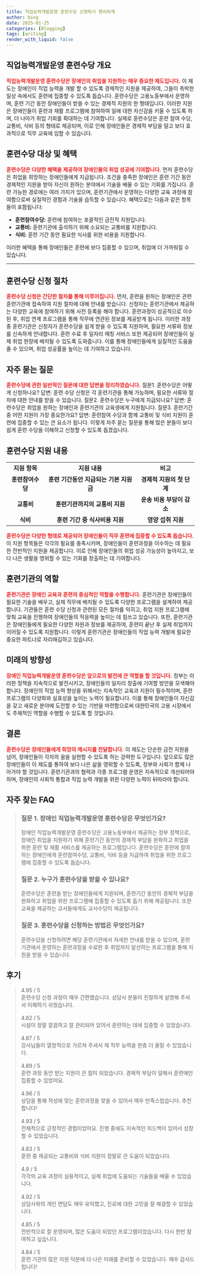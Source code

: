 ```yaml
---
title: 직업능력개발운영 훈련수당 신청하기 편리하게
author: bing
date: 2025-01-25
categories: [Blogging]
tags: [writing]
render_with_liquid: false
---
```



<h2 id='직업능력개발운영 훈련수당 개요'>직업능력개발운영 훈련수당 개요</h2>

<p><b><span style="color: #ee2323;">직업능력개발운영 훈련수당은 장애인의 취업을 지원하는 매우 중요한 제도입니다.</span></b> 이 제도는 장애인이 직업 능력을 개발 할 수 있도록 경제적인 지원을 제공하여, 그들이 촉박한 일상 속에서도 훈련에 집중할 수 있도록 돕습니다. 훈련수당은 고용노동부에서 운영하며, 훈련 기간 동안 장애인들이 받을 수 있는 경제적 지원의 한 형태입니다. 이러한 지원은 장애인들이 훈련과 재활 프로그램에 참여하여 일에 대한 자신감을 키울 수 있도록 하며, 더 나아가 취업 기회를 확대하는 데 기여합니다. 실제로 훈련수당은 훈련 참여 수당, 교통비, 식비 등의 형태로 제공되며, 이로 인해 장애인들은 경제적 부담을 덜고 보다 효과적으로 직무 교육에 임할 수 있습니다.</p>

<h2 id='훈련수당 대상 및 혜택'>훈련수당 대상 및 혜택</h2>

<p><b><span style="color: #ee2323;">훈련수당은 다양한 혜택을 제공하여 장애인들의 취업 성공에 기여합니다.</span></b> 먼저 훈련수당은 취업을 희망하는 장애인들에게 지급됩니다. 조건을 충족한 장애인은 훈련 기간 동안 경제적인 지원을 받아 자신이 원하는 분야에서 기술을 배울 수 있는 기회를 가집니다. 훈련 가능한 경로에는 여러 가지가 있으며, 훈련기관에서 운영하는 다양한 교육 과정에 참여함으로써 실질적인 경험과 기술을 습득할 수 있습니다. 혜택으로는 다음과 같은 항목들이 포함됩니다: 
<ul>
    <li><b>훈련참여수당:</b> 훈련에 참여하는 포괄적인 금전적 지원입니다.</li>
    <li><b>교통비:</b> 훈련기관에 출석하기 위해 소요되는 교통비를 지원합니다.</li>
    <li><b>식비:</b> 훈련 기간 동안 필요한 식사를 위한 비용을 지원합니다.</li>
</ul>
이러한 혜택을 통해 장애인들은 훈련에 보다 집중할 수 있으며, 취업에 더 가까워질 수 있습니다.</p>

<hr />

<h2 id='훈련수당 신청 절차'>훈련수당 신청 절차</h2>

<p><b><span style="color: #ee2323;">훈련수당 신청은 간단한 절차를 통해 이루어집니다.</span></b> 먼저, 훈련을 원하는 장애인은 관련 훈련기관에 접속하여 지원 절차에 대해 안내를 받습니다. 신청자는 훈련기관에서 제공하는 다양한 교육에 참여하기 위해 사전 등록을 해야 합니다. 훈련과정이 성공적으로 이수된 후, 취업 연계 프로그램을 통해 직무에 연관된 정보를 제공받게 됩니다. 
이러한 과정 중 훈련기관은 신청자가 훈련수당을 쉽게 받을 수 있도록 지원하며, 필요한 서류와 정보를 신속하게 안내합니다. 훈련 수료 후 일자리 매칭 서비스 또한 제공되어 장애인들이 실제 취업 현장에 배치될 수 있도록 도와줍니다. 이를 통해 장애인들에게 실질적인 도움을 줄 수 있으며, 취업 성공률을 높이는 데 기여하고 있습니다.</p>

<h2 id='자주 묻는 질문'>자주 묻는 질문</h2>

<p><b><span style="color: #ee2323;">훈련수당에 관한 일반적인 질문에 대한 답변을 정리하였습니다.</span></b> 질문1. 훈련수당은 어떻게 신청하나요? 답변: 훈련 수당 신청은 각 훈련기관을 통해 가능하며, 필요한 서류와 절차에 대한 안내를 받을 수 있습니다. 질문2. 훈련수당은 누구에게 지급되나요? 답변: 훈련수당은 취업을 원하는 장애인과 훈련기관의 교육생에게 지원됩니다. 질문3. 훈련기간 중 어떤 지원이 가장 중요한가요? 답변: 훈련참여 수당과 함께 교통비 및 식비 지원이 훈련에 집중할 수 있는 큰 요소가 됩니다. 이렇게 자주 묻는 질문을 통해 많은 분들이 보다 쉽게 훈련 수당을 이해하고 신청할 수 있도록 돕겠습니다.</p>

<h2 id='훈련수당 지원 내용'>훈련수당 지원 내용</h2>

<table>
    <tr>
        <td style="text-align: center; height: 17px;"><b>지원 항목</b></td>
        <td style="text-align: center; height: 17px;"><b>지원 내용</b></td>
        <td style="text-align: center; height: 17px;"><b>비고</b></td>
    </tr>
    <tr>
        <td style="text-align: center; height: 17px;"><b>훈련참여수당</b></td>
        <td style="text-align: center; height: 17px;"><b>훈련 기간동안 지급되는 기본 지원금</b></td>
        <td style="text-align: center; height: 17px;"><b>경제적 지원의 첫 단계</b></td>
    </tr>
    <tr>
        <td style="text-align: center; height: 17px;"><b>교통비</b></td>
        <td style="text-align: center; height: 17px;"><b>훈련기관까지의 교통비 지원</b></td>
        <td style="text-align: center; height: 17px;"><b>운송 비용 부담이 감소</b></td>
    </tr>
    <tr>
        <td style="text-align: center; height: 17px;"><b>식비</b></td>
        <td style="text-align: center; height: 17px;"><b>훈련 기간 중 식사비용 지원</b></td>
        <td style="text-align: center; height: 17px;"><b>영양 섭취 지원</b></td>
    </tr>
</table>

<p><b><span style="color: #ee2323;">훈련수당은 다양한 형태로 제공되어 장애인들이 직무 훈련에 집중할 수 있도록 돕습니다.</span></b> 이 지원 항목들은 각각의 필요를 충족시키며, 장애인들이 훈련과정을 이수하는 데 필요한 전반적인 지원을 제공합니다. 이로 인해 장애인들의 취업 성공 가능성이 높아지고, 보다 나은 생활을 영위할 수 있는 기회를 창출하는 데 기여합니다.</p>

<h2 id='훈련기관의 역할'>훈련기관의 역할</h2>

<p><b><span style="color: #ee2323;">훈련기관은 장애인 교육과 훈련의 중심적인 역할을 수행합니다.</span></b> 훈련기관은 장애인들이 필요한 기술을 배우고, 실제 직무에 배치될 수 있도록 다양한 프로그램을 설계하여 제공합니다. 기관들은 훈련 수당 신청과 관련된 모든 절차를 익히고, 취업 지원 프로그램에 맞춰 교육을 진행하여 장애인들의 적응력을 높이는 데 힘쓰고 있습니다. 또한, 훈련기관은 장애인들에게 필요한 다양한 자원과 정보를 제공하여, 훈련이 끝난 후 실제 취업까지 이어질 수 있도록 지원합니다. 이렇게 훈련기관은 장애인들의 직업 능력 개발에 필요한 중요한 파트너로 자리매김하고 있습니다.</p>

<h2 id='미래의 방향성'>미래의 방향성</h2>

<p><b><span style="color: #ee2323;">장애인 직업능력개발운영 훈련수당은 앞으로의 발전에 큰 역할을 할 것입니다.</span></b> 정부는 이러한 정책을 지속적으로 발전시키고, 장애인들의 일자리 창출에 기여할 방안을 모색해야 합니다. 장애인의 직업 능력 향상을 위해서는 지속적인 교육과 지원이 필수적이며, 훈련 프로그램의 다양화와 실효성을 높이는 노력이 필요합니다. 이를 통해 장애인들이 자신감을 갖고 새로운 분야에 도전할 수 있는 기반을 마련함으로써 대한민국의 고용 시장에서도 주체적인 역할을 수행할 수 있도록 할 것입니다.</p>

<h2 id='결론'>결론</h2>

<p><b><span style="color: #ee2323;">훈련수당은 장애인들에게 희망의 메시지를 전달합니다.</span></b> 이 제도는 단순한 금전 지원을 넘어, 장애인들이 각자의 꿈을 실현할 수 있도록 하는 강력한 도구입니다. 앞으로도 많은 장애인들이 이 제도를 통하여 보다 나은 삶을 영위할 수 있도록, 정부와 사회가 함께 나아가야 할 것입니다. 훈련기관과의 협력과 각종 프로그램 운영은 지속적으로 개선되어야 하며, 장애인의 사회적 통합과 직업 능력 개발을 위한 다양한 노력이 뒤따라야 합니다.</p>


<h2 id='자주_찾는_FAQ'>자주 찾는 FAQ</h2>
<div itemscope="" itemtype="https://schema.org/FAQPage"> 
<blockquote> 
<div itemscope="" itemprop="mainEntity" itemtype="https://schema.org/Question"> 
<h3 itemprop="name">질문 1. 장애인 직업능력개발운영 훈련수당은 무엇인가요?</h3> 
<div itemscope="" itemprop="acceptedAnswer" itemtype="https://schema.org/Answer"> 
<span itemprop="text"> 
<p>장애인 직업능력개발운영 훈련수당은 고용노동부에서 제공하는 정부 정책으로, 장애인 취업을 지원하기 위해 훈련기간 동안의 경제적 부담을 완화하고 취업을 위한 훈련 및 재활 서비스를 제공하는 프로그램입니다. 훈련수당은 훈련에 참여하는 장애인에게 훈련참여수당, 교통비, 식비 등을 지급하여 취업을 위한 프로그램에 집중할 수 있도록 돕습니다.</p> 
</span> 
</div> 
</div> 

<div itemscope="" itemprop="mainEntity" itemtype="https://schema.org/Question"> 
<h3 itemprop="name">질문 2. 누구가 훈련수당을 받을 수 있나요?</h3> 
<div itemscope="" itemprop="acceptedAnswer" itemtype="https://schema.org/Answer"> 
<span itemprop="text"> 
<p>훈련수당은 훈련을 받는 장애인들에게 지원되며, 훈련기간 동안의 경제적 부담을 완화하고 취업을 위한 프로그램에 집중할 수 있도록 돕기 위해 제공됩니다. 또한 교육을 제공하는 교사들에게도 교사수당이 제공됩니다.</p> 
</span> 
</div> 
</div> 

<div itemscope="" itemprop="mainEntity" itemtype="https://schema.org/Question"> 
<h3 itemprop="name">질문 3. 훈련수당을 신청하는 방법은 무엇인가요?</h3> 
<div itemscope="" itemprop="acceptedAnswer" itemtype="https://schema.org/Answer"> 
<span itemprop="text"> 
<p>훈련수당을 신청하려면 해당 훈련기관에서 자세한 안내를 받을 수 있으며, 훈련기관에서 운영하는 훈련과정을 수료한 후 취업까지 알선하는 프로그램을 통해 지원을 받을 수 있습니다.</p> 
</span> 
</div> 
</div> 
</blockquote> 
</div>
<h2 id='후기'>후기</h2>
<div itemscope itemtype="https://schema.org/Product">
  <blockquote>
  <div itemprop="review" itemscope itemtype="https://schema.org/Review">
      <div itemprop="reviewRating" itemscope itemtype="https://schema.org/Rating"> <span itemprop="ratingValue">4.95</span> / <span itemprop="bestRating">5</span> </div>
      <span itemprop="reviewBody">훈련수당 신청 과정이 매우 간편했습니다. 상담사 분들이 친절하게 설명해 주셔서 이해하기 쉬웠습니다.</span>
  </div>
  <br>
  <div itemprop="review" itemscope itemtype="https://schema.org/Review">
      <div itemprop="reviewRating" itemscope itemtype="https://schema.org/Rating"> <span itemprop="ratingValue">4.82</span> / <span itemprop="bestRating">5</span> </div>
      <span itemprop="reviewBody">시설이 정말 깔끔하고 잘 관리되어 있어서 훈련하는 데에 집중할 수 있었습니다.</span>
  </div>
  <br>
  <div itemprop="review" itemscope itemtype="https://schema.org/Review">
      <div itemprop="reviewRating" itemscope itemtype="https://schema.org/Rating"> <span itemprop="ratingValue">4.87</span> / <span itemprop="bestRating">5</span> </div>
      <span itemprop="reviewBody">강사님들이 열정적으로 가르쳐 주셔서 제 직무 능력을 한층 더 올릴 수 있었습니다.</span>
  </div>
  <br>
  <div itemprop="review" itemscope itemtype="https://schema.org/Review">
      <div itemprop="reviewRating" itemscope itemtype="https://schema.org/Rating"> <span itemprop="ratingValue">4.89</span> / <span itemprop="bestRating">5</span> </div>
      <span itemprop="reviewBody">훈련 과정 동안 받는 지원이 큰 힘이 되었습니다. 경제적 부담이 덜해서 훈련에만 집중할 수 있었어요.</span>
  </div>
  <br>
  <div itemprop="review" itemscope itemtype="https://schema.org/Review">
      <div itemprop="reviewRating" itemscope itemtype="https://schema.org/Rating"> <span itemprop="ratingValue">4.96</span> / <span itemprop="bestRating">5</span> </div>
      <span itemprop="reviewBody">상담을 통해 적성에 맞는 훈련과정을 찾을 수 있어서 매우 만족스럽습니다. 추천합니다!</span>
  </div>
  <br>
  <div itemprop="review" itemscope itemtype="https://schema.org/Review">
      <div itemprop="reviewRating" itemscope itemtype="https://schema.org/Rating"> <span itemprop="ratingValue">4.93</span> / <span itemprop="bestRating">5</span> </div>
      <span itemprop="reviewBody">전체적으로 긍정적인 경험이었어요. 진행 중에도 지속적인 피드백이 있어서 성장할 수 있었습니다.</span>
  </div>
  <br>
  <div itemprop="review" itemscope itemtype="https://schema.org/Review">
      <div itemprop="reviewRating" itemscope itemtype="https://schema.org/Rating"> <span itemprop="ratingValue">4.83</span> / <span itemprop="bestRating">5</span> </div>
      <span itemprop="reviewBody">훈련 중 제공되는 교통비와 식비 지원이 정말로 큰 도움이 되었습니다.</span>
  </div>
  <br>
  <div itemprop="review" itemscope itemtype="https://schema.org/Review">
      <div itemprop="reviewRating" itemscope itemtype="https://schema.org/Rating"> <span itemprop="ratingValue">4.9</span> / <span itemprop="bestRating">5</span> </div>
      <span itemprop="reviewBody">각각의 교육 과정이 실용적이고, 실제 취업에 도움되는 기술들을 배울 수 있었습니다.</span>
  </div>
  <br>
  <div itemprop="review" itemscope itemtype="https://schema.org/Review">
      <div itemprop="reviewRating" itemscope itemtype="https://schema.org/Rating"> <span itemprop="ratingValue">4.92</span> / <span itemprop="bestRating">5</span> </div>
      <span itemprop="reviewBody">상담사와의 개인 면담도 매우 유익했고, 진로에 대한 고민을 잘 해결할 수 있었습니다.</span>
  </div>
  <br>
  <div itemprop="review" itemscope itemtype="https://schema.org/Review">
      <div itemprop="reviewRating" itemscope itemtype="https://schema.org/Rating"> <span itemprop="ratingValue">4.85</span> / <span itemprop="bestRating">5</span> </div>
      <span itemprop="reviewBody">전반적으로 잘 운영되며, 많은 도움이 되었던 프로그램이었습니다. 다시 한번 참여하고 싶습니다.</span>
  </div>
  <br>
  <div itemprop="review" itemscope itemtype="https://schema.org/Review">
      <div itemprop="reviewRating" itemscope itemtype="https://schema.org/Rating"> <span itemprop="ratingValue">4.84</span> / <span itemprop="bestRating">5</span> </div>
      <span itemprop="reviewBody">훈련 기관의 많은 지원 덕분에 더 나은 미래를 준비할 수 있었습니다. 매우 감사드립니다!</span>
  </div>
  </blockquote>
</div>
